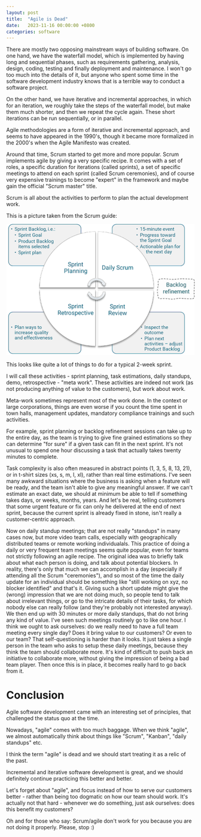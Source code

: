 ```yaml
---
layout: post
title:  "Agile is Dead"
date:   2023-11-16 00:00:00 +0800
categories: software
---
```


There are mostly two opposing mainstream ways of building software. On one hand, we have the waterfall model, which is implemented by having long and sequential phases, such as requirements gathering, analysis, design, coding, testing and finally deployment and maintenance. I won't go too much into the details of it, but anyone who spent some time in the software development industry knows that is a terrible way to conduct a software project.

On the other hand, we have iterative and incremental approaches, in which for an iteration, we roughly take the steps of the waterfall model, but make them much shorter, and then we repeat the cycle again. These short iterations can be run sequentially, or in parallel.

Agile methodologies are a form of iterative and incremental approach, and seems to have appeared in the 1990's, though it became more formalized in the 2000's when the Agile Manifesto was created.

Around that time, Scrum started to get more and more popular. Scrum implements agile by giving a very specific recipe. It comes with a set of roles, a specific duration for iterations (called sprints), a set of specific meetings to attend on each sprint (called Scrum ceremonies), and of course very expensive trainings to become "expert" in the framework and maybe gain the official "Scrum master" title.

Scrum is all about the activities to perform to plan the actual development work.

This is a picture taken from the Scrum guide:

![Scrum](/assets/images/scrum.png)

This looks like quite a lot of things to do for a typical 2-week sprint.

I will call these activities - sprint planning, task estimations, daily standups, demo, retrospective - "meta work". These activities are indeed not work (as not producing anything of value to the customers), but work about work.

Meta-work sometimes represent most of the work done. In the context or large corporations, things are even worse if you count the time spent in town halls, management updates, mandatory compliance trainings and such activities.

For example, sprint planning or backlog refinement sessions can take up to the entire day, as the team is trying to give fine grained estimations so they can determine "for sure" if a given task can fit in the next sprint. It's not unusual to spend one hour discussing a task that actually takes twenty minutes to complete.

Task complexity is also often measured in abstract points (1, 3, 5, 8, 13, 21), or in t-shirt sizes (xs, s, m, l, xl), rather than real time estimations. I've seen many awkward situations where the business is asking when a feature will be ready, and the team isn't able to give any meaningful answer. If we can't estimate an exact date, we should at minimum be able to tell if something takes days, or weeks, months, years. And let's be real, telling customers that some urgent feature or fix can only he delivered at the end of next sprint, because the current sprint is already fixed in stone, isn't really a customer-centric approach.

Now on daily standup meetings; that are not really "standups" in many cases now, but more video team calls, especially with geographically distributed teams or remote working individualals. This practice of doing a daily or very frequent team meetings seems quite popular, even for teams not strictly following an agile recipe. The original idea was to briefly talk about what each person is doing, and talk about potential blockers. In reality, there's only that much we can accomplish in a day (especially if attending all the Scrum "ceremonies"), and so most of the time the daily update for an individual should be something like "still working on xyz, no blocker identified" and that's it. Giving such a short update might give the (wrong) impression that we are not doing much, so people tend to talk about irrelevant things, or go to the intricate details of their tasks, for which nobody else can really follow (and they're probably not interested anyway). We then end up with 30 minutes or more daily standups, that do not bring any kind of value. I've seen such meetings routinely go to like one hour. I think we ought to ask ourselves: do we really need to have a full team meeting every single day? Does it bring value to our customers? Or even to our team? That self-questioning is harder than it looks. It just takes a single person in the team who asks to setup these daily meetings, because they think the team should collaborate more. It's kind of difficult to push back an initiative to collaborate more, without giving the impression of being a bad team player. Then once this is in place, it becomes really hard to go back from it.

# Conclusion

Agile software development came with an interesting set of principles, that challenged the status quo at the time.

Nowadays, "agile" comes with too much baggage. When we think "agile", we almost automatically think about things like "Scrum", "Kanban", "daily standups" etc.

I think the term "agile" is dead and we should start treating it as a relic of the past.

Incremental and iterative software development is great, and we should definitely continue practicing this better and better.

Let's forget about "agile", and focus instead of how to serve our customers better - rather than being too dogmatic on how our team should work. It's actually not that hard - whenever we do something, just ask ourselves: does this benefit my customers?

Oh and for those who say: Scrum/agile don't work for you because you are not doing it properly. Please, stop :)

